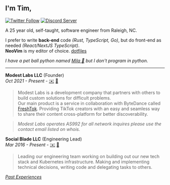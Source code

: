 ## I'm **Tim**,

[![Twitter Follow](https://img.shields.io/twitter/follow/ModestTim?color=00acee&label=@ModestTim&logo=twitter&logoColor=fff&style=flat-square)](https://twitter.com/modesttim)
[![Discord Server](https://img.shields.io/discord/313591755180081153?color=5865F2&label=Modest%20Labs%20Discord&logo=discord&logoColor=fff&style=flat-square)](https://discord.gg/modest)

A 25 year old, self-taught, software engineer from Raleigh, NC.

I prefer to write **back-end** code _(Rust, TypeScript, Go)_, but do front-end as needed _(React/NextJS TypeScript)_.  
**NeoVim** is my editor of choice. [dotfiles](https://github.com/TimothyCole/dotfiles)

_I have a pet ball python named [Mila 🐍](https://www.instagram.com/stories/highlights/17920168666864385/) but I don't program in python._

---

**Modest Labs LLC** (Founder)  
_Oct 2021 - Present_ -
[✉️](mailto:tim@modest.so)
[🔗](https://modest.so)

> Modest Labs is a development company that partners with others to build custom solutions for difficult problems.  
> Our main product is a service in collaboration with ByteDance called [FreshTok](https://FreshTok.bot). Providing TikTok creators with an easy and seamless way to share their content cross-platform for better discoverability.

> _Modest Labs operates AS992 for all network inquires please use the contact email listed on whois._

**Social Blade LLC** (Engineering Lead)  
_Mar 2016 - Present_ -
[✉️](mailto:tim@socialblade.com)
[🔗](https://socialblade.com)

> Leading our engineering team working on building out our new tech stack and Kubernetes infrastructure. Making and implementing technical decisions, writing code and delegating tasks to others.

_[Past Experiences](https://www.linkedin.com/in/modesttim)_
